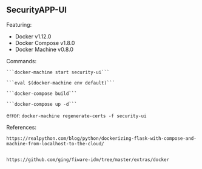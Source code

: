 ## SecurityAPP-UI

Featuring:

- Docker v1.12.0
- Docker Compose v1.8.0
- Docker Machine v0.8.0


Commands: 

	```docker-machine start security-ui```

	```eval $(docker-machine env default)```

	```docker-compose build```

	```docker-compose up -d```


error: ```docker-machine regenerate-certs -f security-ui```


References:

	https://realpython.com/blog/python/dockerizing-flask-with-compose-and-machine-from-localhost-to-the-cloud/

	
	https://github.com/ging/fiware-idm/tree/master/extras/docker